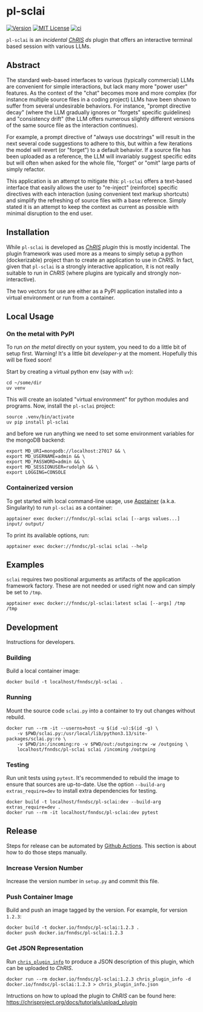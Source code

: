 # pl-sclai

[![Version](https://img.shields.io/docker/v/fnndsc/pl-sclai?sort=semver)](https://hub.docker.com/r/fnndsc/pl-sclai)
[![MIT License](https://img.shields.io/github/license/fnndsc/pl-sclai)](https://github.com/FNNDSC/pl-sclai/blob/main/LICENSE)
[![ci](https://github.com/FNNDSC/pl-sclai/actions/workflows/ci.yml/badge.svg)](https://github.com/FNNDSC/pl-sclai/actions/workflows/ci.yml)

`pl-sclai` is an _incidental_ [_ChRIS_](https://chrisproject.org/) _ds_ plugin that offers an interactive terminal based session with various LLMs.

## Abstract

The standard web-based interfaces to various (typically commercial) LLMs are convenient for simple interactions, but lack many more "power user" features. As the context of the "chat" becomes more and more complex (for instance multiple source files in a coding project) LLMs have been shown to suffer from several undesirable behaviors. For instance, "prompt directive decay" (where the LLM gradually ignores or "forgets" specific guidelines) and "consistency drift" (the LLM offers numerous slightly different versions of the same source file as the interaction continues).

For example, a prompt directive of "always use docstrings" will result in the next several code suggestions to adhere to this, but within a few iterations the model will revert (or "forget") to a default behavior. If a source file has been uploaded as a reference, the LLM will invariably suggest specific edits but will often when asked for the whole file, "forget" or "omit" large parts of simply refactor.

This application is an attempt to mitigate this: `pl-sclai` offers a text-based interface that easily allows the user to "re-inject" (reinforce) specific directives with each interaction (using convenient text markup shortcuts) and simplify the refreshing of source files with a base reference. Simply stated it is an attempt to keep the context as current as possible with minimal disruption to the end user.

## Installation

While `pl-sclai` is developed as _[ChRIS](https://chrisproject.org/) plugin_ this is mostly incidental. The plugin framework was used more as a means to simply setup a python (dockerizable) project than to create an application to use in _ChRIS_. In fact, given that `pl-sclai` is a strongly interactive application, it is not really suitable to run in _ChRIS_ (where plugins are typically and strongly non-interactive).

The two vectors for use are either as a PyPI application installed into a virtual environment or run from a container.

## Local Usage

### On the metal with PyPI

To run _on the metal_ directly on your system, you need to do a little bit of setup first. Warning! It's a little bit _developer-y_ at the moment. Hopefully this will be fixed soon!

Start by creating a virtual python env (say with `uv`):

```shell
cd ~/some/dir
uv venv
```

This will create an isolated "virtual environment" for python modules and programs. Now, install the `pl-sclai` project:

```shell
source .venv/bin/activate
uv pip install pl-sclai
```

and before we run anything we need to set some environment variables for the mongoDB backend:

```shell
export MD_URI=mongodb://localhost:27017 && \
export MD_USERNAME=admin && \
export MD_PASSWORD=admin && \
export MD_SESSIONUSER=rudolph && \
export LOGGING=CONSOLE
```

### Containerized version

To get started with local command-line usage, use [Apptainer](https://apptainer.org/) (a.k.a. Singularity) to run `pl-sclai` as a container:

```shell
apptainer exec docker://fnndsc/pl-sclai sclai [--args values...] input/ output/
```

To print its available options, run:

```shell
apptainer exec docker://fnndsc/pl-sclai sclai --help
```

## Examples

`sclai` requires two positional arguments as artifacts of the application framework factory. These are not needed or used right now and can simply be set to `/tmp`.

```shell
apptainer exec docker://fnndsc/pl-sclai:latest sclai [--args] /tmp /tmp
```

## Development

Instructions for developers.

### Building

Build a local container image:

```shell
docker build -t localhost/fnndsc/pl-sclai .
```

### Running

Mount the source code `sclai.py` into a container to try out changes without rebuild.

```shell
docker run --rm -it --userns=host -u $(id -u):$(id -g) \
    -v $PWD/sclai.py:/usr/local/lib/python3.13/site-packages/sclai.py:ro \
    -v $PWD/in:/incoming:ro -v $PWD/out:/outgoing:rw -w /outgoing \
    localhost/fnndsc/pl-sclai sclai /incoming /outgoing
```

### Testing

Run unit tests using `pytest`.
It's recommended to rebuild the image to ensure that sources are up-to-date.
Use the option `--build-arg extras_require=dev` to install extra dependencies for testing.

```shell
docker build -t localhost/fnndsc/pl-sclai:dev --build-arg extras_require=dev .
docker run --rm -it localhost/fnndsc/pl-sclai:dev pytest
```

## Release

Steps for release can be automated by [Github Actions](.github/workflows/ci.yml).
This section is about how to do those steps manually.

### Increase Version Number

Increase the version number in `setup.py` and commit this file.

### Push Container Image

Build and push an image tagged by the version. For example, for version `1.2.3`:

```
docker build -t docker.io/fnndsc/pl-sclai:1.2.3 .
docker push docker.io/fnndsc/pl-sclai:1.2.3
```

### Get JSON Representation

Run [`chris_plugin_info`](https://github.com/FNNDSC/chris_plugin#usage)
to produce a JSON description of this plugin, which can be uploaded to _ChRIS_.

```shell
docker run --rm docker.io/fnndsc/pl-sclai:1.2.3 chris_plugin_info -d docker.io/fnndsc/pl-sclai:1.2.3 > chris_plugin_info.json
```

Intructions on how to upload the plugin to _ChRIS_ can be found here:
https://chrisproject.org/docs/tutorials/upload_plugin
